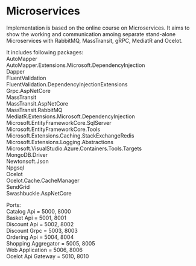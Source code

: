 # Microservices
Implementation is based on the online course on Microservices. It aims to show the working and communication amoing separate stand-alone Microservices with RabbitMQ, MassTransit, gRPC, MediatR and Ocelot.

It includes following packages:
<br> AutoMapper
<br> AutoMapper.Extensions.Microsoft.DependencyInjection
<br> Dapper
<br> FluentValidation
<br> FluentValidation.DependencyInjectionExtensions
<br> Grpc.AspNetCore
<br> MassTransit
<br> MassTransit.AspNetCore
<br> MassTransit.RabbitMQ
<br> MediatR.Extensions.Microsoft.DependencyInjection
<br> Microsoft.EntityFrameworkCore.SqlServer
<br> Microsoft.EntityFrameworkCore.Tools
<br> Microsoft.Extensions.Caching.StackExchangeRedis
<br> Microsoft.Extensions.Logging.Abstractions
<br> Microsoft.VisualStudio.Azure.Containers.Tools.Targets
<br> MongoDB.Driver
<br> Newtonsoft.Json
<br> Npgsql
<br> Ocelot
<br> Ocelot.Cache.CacheManager
<br> SendGrid
<br> Swashbuckle.AspNetCore

Ports:
<br> Catalog Api = 5000, 8000
<br> Basket Api = 5001, 8001
<br> Discount Api = 5002, 8002
<br> Discount Grpc = 5003, 8003
<br> Ordering Api = 5004, 8004
<br> Shopping Aggregator = 5005, 8005
<br> Web Application = 5006, 8006
<br> Ocelot Api Gateway = 5010, 8010
